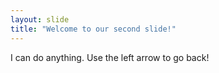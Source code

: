```yaml
---
layout: slide
title: "Welcome to our second slide!"
---
```

I can do anything.
Use the left arrow to go back!
